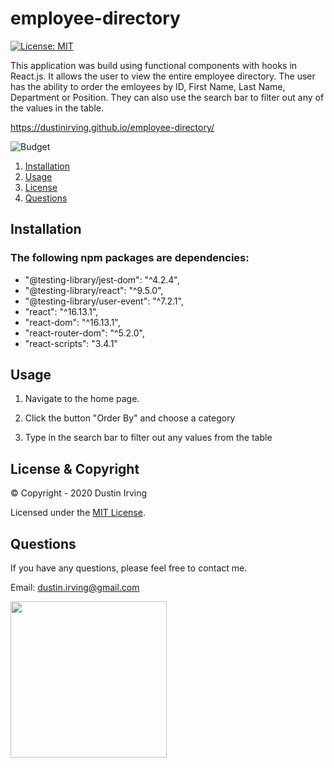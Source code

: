 # employee-directory

[![License: MIT](https://img.shields.io/badge/License-MIT-yellow.svg)](https://opensource.org/licenses/MIT)

This application was build using functional components with hooks in React.js. It allows the user to view the entire employee directory. The user has the ability to order the emloyees by ID, First Name, Last Name, Department or Position. They can also use the search bar to filter out any of the values in the table.

https://dustinirving.github.io/employee-directory/

![Budget](./gifs/directory.gif)

1. [Installation](#Installation)
2. [Usage](#Usage)
3. [License](#License)
4. [Questions](#Questions)

## Installation

### The following npm packages are dependencies:

- "@testing-library/jest-dom": "^4.2.4",
- "@testing-library/react": "^9.5.0",
- "@testing-library/user-event": "^7.2.1",
- "react": "^16.13.1",
- "react-dom": "^16.13.1",
- "react-router-dom": "^5.2.0",
- "react-scripts": "3.4.1"

## Usage

1. Navigate to the home page.

2. Click the button "Order By" and choose a category

3. Type in the search bar to filter out any values from the table

## License & Copyright

&copy; Copyright - 2020 Dustin Irving

Licensed under the [MIT License](LICENSE).

## Questions

If you have any questions, please feel free to contact me.

Email: dustin.irving@gmail.com

<img src="https://avatars3.githubusercontent.com/u/53638843?v=4" width="250" />
